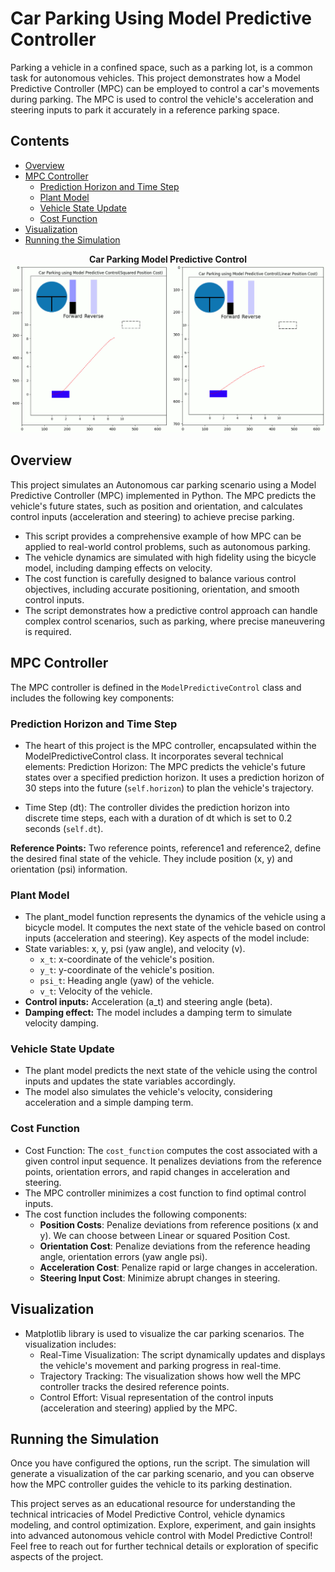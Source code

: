 # Car Parking Using Model Predictive Controller 
Parking a vehicle in a confined space, such as a parking lot, is a common task for autonomous vehicles. This project demonstrates how a Model Predictive Controller (MPC) can be employed to control a car's movements during parking. The MPC is used to control the vehicle's acceleration and steering inputs to park it accurately in a reference parking space.

## Contents

- [Overview](#overview)
- [MPC Controller](#mpc-controller)
    - [Prediction Horizon and Time Step](#Prediction-Horizon-and-Time-Step)
    - [Plant Model](#Plant-Model)
    - [Vehicle State Update](#Vehicle-State-Update)
    - [Cost Function](#Cost-Function)
- [Visualization](#Visualization)
- [Running the Simulation](#running-the-simulation)

<p align="center">
  <strong>Car Parking Model Predictive Control</strong>
  <br>
  <img src="https://github.com/Rohit-Gupta2/Advanced-Controls/blob/Master/MPC_CarParking/MPC_CP_Sim.gif" alt="Simulator">
</p>

## Overview
This project simulates an Autonomous car parking scenario using a Model Predictive Controller (MPC) implemented in Python.
The MPC predicts the vehicle's future states, such as position and orientation, and calculates control inputs (acceleration and steering) to achieve precise parking.
- This script provides a comprehensive example of how MPC can be applied to real-world control problems, such as autonomous parking.
- The vehicle dynamics are simulated with high fidelity using the bicycle model, including damping effects on velocity.
- The cost function is carefully designed to balance various control objectives, including accurate positioning, orientation, and smooth control inputs.
- The script demonstrates how a predictive control approach can handle complex control scenarios, such as parking, where precise maneuvering is required.

## MPC Controller

The MPC controller is defined in the `ModelPredictiveControl` class and includes the following key components:

### Prediction Horizon and Time Step
- The heart of this project is the MPC controller, encapsulated within the ModelPredictiveControl class. It incorporates several technical elements:
Prediction Horizon: The MPC predicts the vehicle's future states over a specified prediction horizon. It uses a prediction horizon of 30 steps into the future (`self.horizon`) to plan the vehicle's trajectory. 

- Time Step (dt): The controller divides the prediction horizon into discrete time steps, each with a duration of dt which is set to 0.2 seconds (`self.dt`).

**Reference Points:** Two reference points, reference1 and reference2, define the desired final state of the vehicle. They include position (x, y) and orientation (psi) information.

### Plant Model
- The plant_model function represents the dynamics of the vehicle using a bicycle model. It computes the next state of the vehicle based on control inputs (acceleration and steering). Key aspects of the model include:
- State variables: x, y, psi (yaw angle), and velocity (v).
  - `x_t`: x-coordinate of the vehicle's position.
  - `y_t`: y-coordinate of the vehicle's position.
  - `psi_t`: Heading angle (yaw) of the vehicle.
  - `v_t`: Velocity of the vehicle.
- **Control inputs:** Acceleration (a_t) and steering angle (beta).
- **Damping effect:** The model includes a damping term to simulate velocity damping.

### Vehicle State Update
- The plant model predicts the next state of the vehicle using the control inputs and updates the state variables accordingly.
- The model also simulates the vehicle's velocity, considering acceleration and a simple damping term.

### Cost Function
- Cost Function: The `cost_function` computes the cost associated with a given control input sequence. It penalizes deviations from the reference points, orientation errors, and rapid changes in acceleration and steering.
- The MPC controller minimizes a cost function to find optimal control inputs.
- The cost function includes the following components:
  - **Position Costs**: Penalize deviations from reference positions (x and y). We can choose between Linear or squared Position Cost.
  - **Orientation Cost**: Penalize deviations from the reference heading angle, orientation errors (yaw angle psi).
  - **Acceleration Cost**: Penalize rapid or large changes in acceleration.
  - **Steering Input Cost**: Minimize abrupt changes in steering.
## Visualization
- Matplotlib library is used to visualize the car parking scenarios. The visualization includes:
    - Real-Time Visualization: The script dynamically updates and displays the vehicle's movement and parking progress in real-time.
    - Trajectory Tracking: The visualization shows how well the MPC controller tracks the desired reference points.
    - Control Effort: Visual representation of the control inputs (acceleration and steering) applied by the MPC.
## Running the Simulation

Once you have configured the options, run the script. The simulation will generate a visualization of the car parking scenario, and you can observe how the MPC controller guides the vehicle to its parking destination.

This project serves as an educational resource for understanding the technical intricacies of Model Predictive Control, vehicle dynamics modeling, and control optimization.
Explore, experiment, and gain insights into advanced autonomous vehicle control with Model Predictive Control!
Feel free to reach out for further technical details or exploration of specific aspects of the project.